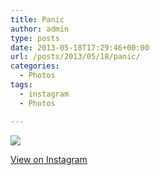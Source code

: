 ```yaml
---
title: Panic
author: admin
type: posts
date: 2013-05-18T17:29:46+00:00
url: /posts/2013/05/18/panic/
categories:
  - Photos
tags:
  - instagram
  - Photos

---
```

<img src="http://lobban.org/wordpress//HLIC/03ab8f5e49f4317a11fb4b682114c8cc.jpg" class="instagram-image" />

<p class="view-instagram">
  <a href="http://instagram.com/p/ZdUtgsKlvN/">View on Instagram</a>
</p>